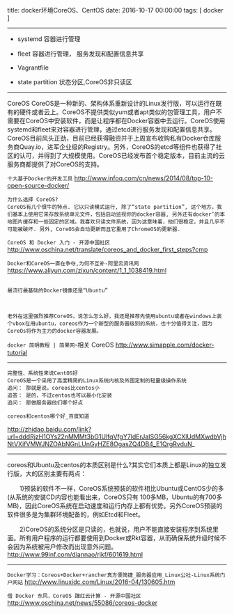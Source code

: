 title: docker环境CoreOS、CentOS
date: 2016-10-17 00:00:00
tags: [ docker ]



---
- systemd  容器进行管理

-  fleet  容器进行管理， 服务发现和配置信息共享
-  Vagrantfile
-  state partition 状态分区,CoreOS非只读区


---
CoreOS
CoreOS是一种新的、架构体系重新设计的Linux发行版，可以运行在既有的硬件或者云上。CoreOS不提供类似yum或者apt类似的包管理工具，用户不需要在CoreOS中安装软件，而是让程序都在Docker容器中去运行。CoreOS使用systemd和fleet来对容器进行管理，通过etcd进行服务发现和配置信息共享。CoreOS目前风头正劲，目前已经获得融资并于上周宣布收购私有Docker仓库服务商Quay.io，进军企业级的Registry。另外，CoreOS的etcd等组件也获得了社区的认可，并得到了大规模使用。CoreOS已经发布首个稳定版本，目前主流的云服务商都提供了对CoreOS的支持。


`十大基于Docker的开发工具`
http://www.infoq.com/cn/news/2014/08/top-10-open-source-docker/



```
为什么选择 CoreOS?
CoreOS有几个很牛的特点. 它以只读模式运行, 除了“state partition”, 这个地方，我们基本上使用它来存放系统单元文件，包括启动监视你的docker容器, 另外还有docker’的本地图片缓存和一些固定的区域。我喜欢只读文件系统，因为这意味着，他们很稳定，并且几乎不可能被破坏. 另外, CoreOS会自动更新而且它重用了ChromeOS的更新器. 
```
`CoreOS 和 Docker 入门 - 开源中国社区`
http://www.oschina.net/translate/coreos_and_docker_first_steps?cmp


`Docker和CoreOS一直在争夺,为何不互补-阿里云资讯网`
https://www.aliyun.com/zixun/content/1_1_1038419.html


```

最流行最基础的Docker镜像还是“Ubuntu”



老外在这里强烈推荐CoreOS，说怎么怎么好，我还是推荐先使用ubuntu或者在windows上装个vbox在用ubuntu，coreos作为一个新型的服务器级别的系统，也十分值得关注，因为CoreOs将作为主力的docker容器发展。

```
`docker 简明教程 | 简果网`-相关 CoreOS
http://www.simapple.com/docker-tutorial




---
```
完整性、系统性来说CentOS好
CoreOS是一个采用了高度精简的Linux系统内核及外围定制的轻量级操作系统
追问： 那就是说。coreos比centos小
追答： 是的，不过centos也可以最小化安装
追问： 那做服务器他们哪个好点

```
`coreos和centos哪个好_百度知道`

http://zhidao.baidu.com/link?url=dddRjzH1OYs22nMMMt3bG1UlfqVfgY7ldErJaISG56kgXCXlUdMXwdbVjhNtVXifVMWJNZOAbNGnLUnGyHZE8OgasZQ4DB4_E1QrgRvduN_


---
coreos和Ubuntu及centos的本质区别是什么?其实它们本质上都是Linux的独立发行版，大的区别主要有两点：
 
　　1)预装的软件不一样，CoreOS系统预装的软件相比Ubuntu或CentOS少的多(从系统的安装CD内容也能看出来，CoreOS只有 100多MB，Ubuntu的有700多MB)，因此CoreOS系统在启动速度和运行内存上都有优势。另外CoreOS预装的软件很多是为集群环境配备的，例如Etcd和Fleet。
 
　　2)CoreOS的系统分区是只读的，也就说，用户不能直接安装程序到系统里面。所有用户程序的运行都要使用到Docker或Rkt容器，从而确保系统升级时候不会因为系统被用户修改而出现意外问题。
http://www.99inf.com/diannao/rjkf/601619.html 



---
`Docker学习：Coreos+Docker+rancher真方便简捷_服务器应用_Linux公社-Linux系统门户网站`
http://www.linuxidc.com/Linux/2016-04/130605.htm


`借 Docker 东风，CoreOS 蹿红云计算 - 开源中国社区`
http://www.oschina.net/news/55086/coreos-docker

